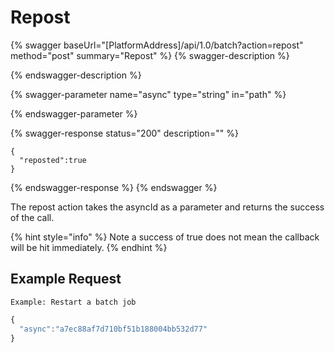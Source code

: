 # Repost

{% swagger baseUrl="[PlatformAddress]/api/1.0/batch?action=repost" method="post" summary="Repost" %}
{% swagger-description %}

{% endswagger-description %}

{% swagger-parameter name="async" type="string" in="path" %}

{% endswagger-parameter %}

{% swagger-response status="200" description="" %}
```
{
  "reposted":true
}
```
{% endswagger-response %}
{% endswagger %}

The repost action takes the asyncId as a parameter and returns the success of the call.

{% hint style="info" %}
Note a success of true does not mean the callback will be hit immediately.
{% endhint %}

## Example Request

`Example: Restart a batch job`

```javascript
{
  "async":"a7ec88af7d710bf51b188004bb532d77"
}
```
